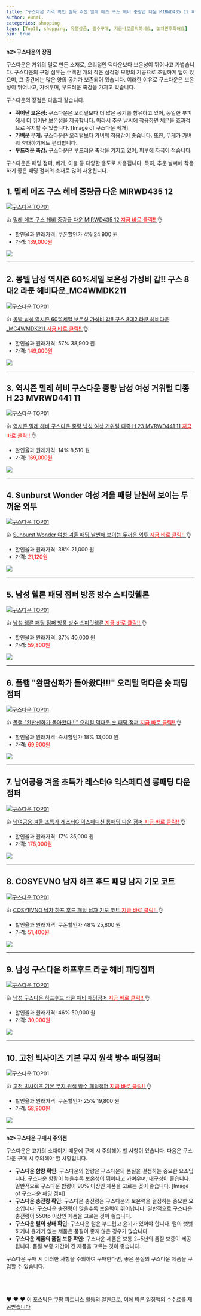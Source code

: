```yaml
---
title: "구스다운 가격 확인 필독 추천 밀레 메즈 구스 헤비 중량급 다운 MIRWD435 12 비교 장점 구매가이드"
author: eunmi.
categories: shopping
tags: [Top10, shopping, 유행상품, 필수구매, 지금바로클릭하세요, 놓치면후회해요]
pin: true
---
```

**h2>구스다운의 장점**

구스다운은 거위의 털로 만든 소재로, 오리털인 덕다운보다 보온성이 뛰어나고 가볍습니다. 구스다운의 구형 섬유는 수백만 개의 작은 삼각형 모양의 기공으로 조밀하게 덮여 있으며, 그 중간에는 많은 양의 공기가 보존되어 있습니다. 이러한 이유로 구스다운은 보온성이 뛰어나고, 가벼우며, 부드러운 촉감을 가지고 있습니다.

구스다운의 장점은 다음과 같습니다.

* **뛰어난 보온성:** 구스다운은 오리털보다 더 많은 공기를 함유하고 있어, 동일한 부피에서 더 뛰어난 보온성을 제공합니다. 따라서 추운 날씨에 착용하면 체온을 효과적으로 유지할 수 있습니다.
[Image of 구스다운 베개]
* **가벼운 무게:** 구스다운은 오리털보다 가벼워 착용감이 좋습니다. 또한, 무게가 가벼워 휴대하기에도 편리합니다.
* **부드러운 촉감:** 구스다운은 부드러운 촉감을 가지고 있어, 피부에 자극이 적습니다.

구스다운은 패딩 점퍼, 베개, 이불 등 다양한 용도로 사용됩니다. 특히, 추운 날씨에 착용하기 좋은 패딩 점퍼의 소재로 많이 사용됩니다.

   

## 1. 밀레 메즈 구스 헤비 중량급 다운 MIRWD435 12

[![구스다운 TOP01](https://thumbnail10.coupangcdn.com/thumbnails/remote/230x230ex/image/vendor_inventory/249e/aa1fbefda5e730da0947298b2c7804034d05592598ad7be70eda523d92d0.jpg)](https://link.coupang.com/re/AFFSDP?lptag=AF3617701&subid=GithubCoopas&pageKey=6972324544&traceid=V0-153&itemId=17009406751&vendorItemId=84206663642)


👍 [밀레 메즈 구스 헤비 중량급 다운 MIRWD435 12 <font color=red> 지금 바로 클릭!! </font> ](https://link.coupang.com/re/AFFSDP?lptag=AF3617701&subid=GithubCoopas&pageKey=6972324544&traceid=V0-153&itemId=17009406751&vendorItemId=84206663642) 👌 


- 할인율과 원래가격: 쿠폰할인가 4%  24,900   원
- 가격: <span style='color:red'>139,000원</span>

[![](/discount_price.png)](https://link.coupang.com/re/AFFSDP?lptag=AF3617701&subid=GithubCoopas&pageKey=6972324544&traceid=V0-153&itemId=17009406751&vendorItemId=84206663642)

---


   

## 2. 몽벨 남성 역시즌 60%세일 보온성 가성비 갑!! 구스 8대2 라쿤 헤비다운_MC4WMDK211

[![구스다운 TOP01](https://thumbnail9.coupangcdn.com/thumbnails/remote/230x230ex/image/vendor_inventory/d94b/e835f91ce4a293a9b3123af64c74d91dc4b17439f5aff0827e6e8450d67a.jpg)](https://link.coupang.com/re/AFFSDP?lptag=AF3617701&subid=GithubCoopas&pageKey=1504670261&traceid=V0-153&itemId=2583351913&vendorItemId=70575567250)


👍 [몽벨 남성 역시즌 60%세일 보온성 가성비 갑!! 구스 8대2 라쿤 헤비다운_MC4WMDK211 <font color=red> 지금 바로 클릭!! </font> ](https://link.coupang.com/re/AFFSDP?lptag=AF3617701&subid=GithubCoopas&pageKey=1504670261&traceid=V0-153&itemId=2583351913&vendorItemId=70575567250) 👌 


- 할인율과 원래가격: 57%  38,900   원
- 가격: <span style='color:red'>149,000원</span>

[![](/discount_price.png)](https://link.coupang.com/re/AFFSDP?lptag=AF3617701&subid=GithubCoopas&pageKey=1504670261&traceid=V0-153&itemId=2583351913&vendorItemId=70575567250)

---


   

## 3. 역시즌 밀레 헤비 구스다운 중량 남성 여성 거위털 디종 H 23 MVRWD441 11

![구스다운 TOP01](https://thumbnail8.coupangcdn.com/thumbnails/remote/230x230ex/image/vendor_inventory/0b82/48163d7a1f564a6b2ab41940eac933ddb23aac3514c01d41f2b31fd1cdd3.JPG)


👍 [역시즌 밀레 헤비 구스다운 중량 남성 여성 거위털 디종 H 23 MVRWD441 11 <font color=red> 지금 바로 클릭!! </font> ](https://link.coupang.com/re/AFFSDP?lptag=AF3617701&subid=GithubCoopas&pageKey=7466262206&traceid=V0-153&itemId=19472115837&vendorItemId=86582329097) 👌 


- 할인율과 원래가격: 14%  8,510   원
- 가격: <span style='color:red'>169,000원</span>

[![](/discount_price.png)](https://link.coupang.com/re/AFFSDP?lptag=AF3617701&subid=GithubCoopas&pageKey=7466262206&traceid=V0-153&itemId=19472115837&vendorItemId=86582329097)

---


   

## 4. Sunburst Wonder 여성 겨울 패딩 날씬해 보이는 두꺼운 외투

[![구스다운 TOP01](https://thumbnail10.coupangcdn.com/thumbnails/remote/230x230ex/image/vendor_inventory/5fd5/aa5119b7cf55ea2ae725dea409f898397005b47cd802cd90fbf7f9e846f1.jpg)](https://link.coupang.com/re/AFFSDP?lptag=AF3617701&subid=GithubCoopas&pageKey=6740297716&traceid=V0-153&itemId=15733231831&vendorItemId=82963702376)


👍 [Sunburst Wonder 여성 겨울 패딩 날씬해 보이는 두꺼운 외투 <font color=red> 지금 바로 클릭!! </font> ](https://link.coupang.com/re/AFFSDP?lptag=AF3617701&subid=GithubCoopas&pageKey=6740297716&traceid=V0-153&itemId=15733231831&vendorItemId=82963702376) 👌 


- 할인율과 원래가격: 38%  21,000   원
- 가격: <span style='color:red'>21,120원</span>

[![](/discount_price.png)](https://link.coupang.com/re/AFFSDP?lptag=AF3617701&subid=GithubCoopas&pageKey=6740297716&traceid=V0-153&itemId=15733231831&vendorItemId=82963702376)

---


   

## 5. 남성 웰론 패딩 점퍼 방풍 방수 스피릿웰론

[![구스다운 TOP01](https://thumbnail10.coupangcdn.com/thumbnails/remote/230x230ex/image/vendor_inventory/be74/5e9d0907dcaf97611b0fdb865793dc0026101ce9fe25a9b46707c9a1c322.jpg)](https://link.coupang.com/re/AFFSDP?lptag=AF3617701&subid=GithubCoopas&pageKey=6137113224&traceid=V0-153&itemId=11744044155&vendorItemId=79017946233)


👍 [남성 웰론 패딩 점퍼 방풍 방수 스피릿웰론 <font color=red> 지금 바로 클릭!! </font> ](https://link.coupang.com/re/AFFSDP?lptag=AF3617701&subid=GithubCoopas&pageKey=6137113224&traceid=V0-153&itemId=11744044155&vendorItemId=79017946233) 👌 


- 할인율과 원래가격: 37%  40,000   원
- 가격: <span style='color:red'>59,800원</span>

[![](/discount_price.png)](https://link.coupang.com/re/AFFSDP?lptag=AF3617701&subid=GithubCoopas&pageKey=6137113224&traceid=V0-153&itemId=11744044155&vendorItemId=79017946233)

---


   

## 6. 폴햄 "완판신화가 돌아왔다!!!" 오리털 덕다운 숏 패딩 점퍼

[![구스다운 TOP01](https://thumbnail8.coupangcdn.com/thumbnails/remote/230x230ex/image/vendor_inventory/aea1/7ba095695f610203420a8b853efa1d18c68661bb399f25b1ec352fccce91.jpg)](https://link.coupang.com/re/AFFSDP?lptag=AF3617701&subid=GithubCoopas&pageKey=6896163999&traceid=V0-153&itemId=16570574205&vendorItemId=78991076250)


👍 [폴햄 "완판신화가 돌아왔다!!!" 오리털 덕다운 숏 패딩 점퍼 <font color=red> 지금 바로 클릭!! </font> ](https://link.coupang.com/re/AFFSDP?lptag=AF3617701&subid=GithubCoopas&pageKey=6896163999&traceid=V0-153&itemId=16570574205&vendorItemId=78991076250) 👌 


- 할인율과 원래가격: 즉시할인가 18%  13,000   원
- 가격: <span style='color:red'>69,900원</span>

[![](/discount_price.png)](https://link.coupang.com/re/AFFSDP?lptag=AF3617701&subid=GithubCoopas&pageKey=6896163999&traceid=V0-153&itemId=16570574205&vendorItemId=78991076250)

---


   

## 7. 남여공용 겨울 초특가 레스터G 익스페디션 롱패딩 다운 점퍼

[![구스다운 TOP01](https://thumbnail8.coupangcdn.com/thumbnails/remote/230x230ex/image/vendor_inventory/fabc/5c8faa82404ddd2a0a4d23d86ae5591bf1a3be253f274c2f4ab3aadfa85b.jpg)](https://link.coupang.com/re/AFFSDP?lptag=AF3617701&subid=GithubCoopas&pageKey=7668933348&traceid=V0-153&itemId=20452522912&vendorItemId=87785536651)


👍 [남여공용 겨울 초특가 레스터G 익스페디션 롱패딩 다운 점퍼 <font color=red> 지금 바로 클릭!! </font> ](https://link.coupang.com/re/AFFSDP?lptag=AF3617701&subid=GithubCoopas&pageKey=7668933348&traceid=V0-153&itemId=20452522912&vendorItemId=87785536651) 👌 


- 할인율과 원래가격: 17%  35,000   원
- 가격: <span style='color:red'>178,000원</span>

[![](/discount_price.png)](https://link.coupang.com/re/AFFSDP?lptag=AF3617701&subid=GithubCoopas&pageKey=7668933348&traceid=V0-153&itemId=20452522912&vendorItemId=87785536651)

---


   

## 8. COSYEVNO 남자 하프 후드 패딩 남자 기모 코트

[![구스다운 TOP01](https://thumbnail10.coupangcdn.com/thumbnails/remote/230x230ex/image/vendor_inventory/3866/669a8016e633a989204fcedcb5ae911c8bf4823618fb5c115a0e7e52e8f2.jpg)](https://link.coupang.com/re/AFFSDP?lptag=AF3617701&subid=GithubCoopas&pageKey=6943084655&traceid=V0-153&itemId=16842788197&vendorItemId=84021975938)


👍 [COSYEVNO 남자 하프 후드 패딩 남자 기모 코트 <font color=red> 지금 바로 클릭!! </font> ](https://link.coupang.com/re/AFFSDP?lptag=AF3617701&subid=GithubCoopas&pageKey=6943084655&traceid=V0-153&itemId=16842788197&vendorItemId=84021975938) 👌 


- 할인율과 원래가격: 쿠폰할인가 48%  25,800   원
- 가격: <span style='color:red'>51,400원</span>

[![](/discount_price.png)](https://link.coupang.com/re/AFFSDP?lptag=AF3617701&subid=GithubCoopas&pageKey=6943084655&traceid=V0-153&itemId=16842788197&vendorItemId=84021975938)

---


   

## 9. 남성 구스다운 하프후드 라쿤 헤비 패딩점퍼

[![구스다운 TOP01](https://thumbnail10.coupangcdn.com/thumbnails/remote/230x230ex/image/vendor_inventory/fa04/01f3ab61651e4fb8f45e40cbb6ae49d8f3f0bc58641c8c32e3863488ee83.png)](https://link.coupang.com/re/AFFSDP?lptag=AF3617701&subid=GithubCoopas&pageKey=7523601304&traceid=V0-153&itemId=19737874217&vendorItemId=87761348003)


👍 [남성 구스다운 하프후드 라쿤 헤비 패딩점퍼 <font color=red> 지금 바로 클릭!! </font> ](https://link.coupang.com/re/AFFSDP?lptag=AF3617701&subid=GithubCoopas&pageKey=7523601304&traceid=V0-153&itemId=19737874217&vendorItemId=87761348003) 👌 


- 할인율과 원래가격: 46%  50,000   원
- 가격: <span style='color:red'>30,000원</span>

[![](/discount_price.png)](https://link.coupang.com/re/AFFSDP?lptag=AF3617701&subid=GithubCoopas&pageKey=7523601304&traceid=V0-153&itemId=19737874217&vendorItemId=87761348003)

---


   

## 10. 고천 빅사이즈 기본 무지 원색 방수 패딩점퍼

![구스다운 TOP01](https://thumbnail10.coupangcdn.com/thumbnails/remote/230x230ex/image/vendor_inventory/0ab0/d654948af5a9746490c52ecb572ceb8da2c26dafce6bed79491451011d62.JPG)


👍 [고천 빅사이즈 기본 무지 원색 방수 패딩점퍼 <font color=red> 지금 바로 클릭!! </font> ](https://link.coupang.com/re/AFFSDP?lptag=AF3617701&subid=GithubCoopas&pageKey=1946050336&traceid=V0-153&itemId=3304003079&vendorItemId=71290916626) 👌 


- 할인율과 원래가격: 쿠폰할인가 25%  19,800   원
- 가격: <span style='color:red'>58,900원</span>

[![](/discount_price.png)](https://link.coupang.com/re/AFFSDP?lptag=AF3617701&subid=GithubCoopas&pageKey=1946050336&traceid=V0-153&itemId=3304003079&vendorItemId=71290916626)

---
**h2>구스다운 구매시 주의점**

구스다운은 고가의 소재이기 때문에 구매 시 주의해야 할 사항이 있습니다. 다음은 구스다운 구매 시 주의해야 할 사항입니다.

* **구스다운 함량 확인:** 구스다운의 함량은 구스다운의 품질을 결정하는 중요한 요소입니다. 구스다운 함량이 높을수록 보온성이 뛰어나고 가벼우며, 내구성이 좋습니다. 일반적으로 구스다운 함량이 90% 이상인 제품을 고르는 것이 좋습니다.
[Image of 구스다운 패딩 점퍼]
* **구스다운 충전량 확인:** 구스다운 충전량은 구스다운의 보온력을 결정하는 중요한 요소입니다. 구스다운 충전량이 많을수록 보온력이 뛰어납니다. 일반적으로 구스다운 충전량이 550fp 이상인 제품을 고르는 것이 좋습니다.
* **구스다운 털의 상태 확인:** 구스다운 털은 부드럽고 윤기가 있어야 합니다. 털이 뻣뻣하거나 윤기가 없는 제품은 품질이 좋지 않은 경우가 많습니다.
* **구스다운 제품의 품질 보증 확인:** 구스다운 제품은 보통 2~5년의 품질 보증이 제공됩니다. 품질 보증 기간이 긴 제품을 고르는 것이 좋습니다.

구스다운 구매 시 이러한 사항을 주의하여 구매한다면, 좋은 품질의 구스다운 제품을 구입할 수 있습니다.<br><br><br><br><br> [ ❤ ❤ ❤ 이 포스팅은 쿠팡 파트너스 활동의 일환으로, 이에 따른 일정액의 수수료를 제공받습니다](https://link.coupang.com/a/bcEFyh)